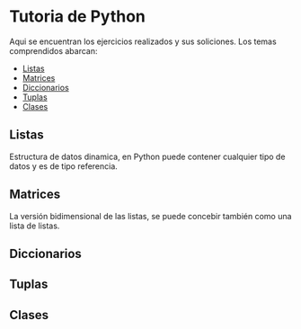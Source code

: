 # Tutoria de Python
Aqui se encuentran los ejercicios realizados y sus soliciones. Los temas comprendidos abarcan:

* [Listas](/#listas)
* [Matrices](https://github.com/rakso-dev/python-course#matrices)
* [Diccionarios](https://github.com/rakso-dev/python-course#diccionarios)
* [Tuplas](https://github.com/rakso-dev/python-course#tuplas)
* [Clases](https://github.com/rakso-dev/python-course#clases)

## Listas
Estructura de datos dinamica, en Python puede contener cualquier tipo de datos y es de tipo referencia.


## Matrices
La versión bidimensional de las listas, se puede concebir también como una lista de listas.
## Diccionarios
## Tuplas
## Clases